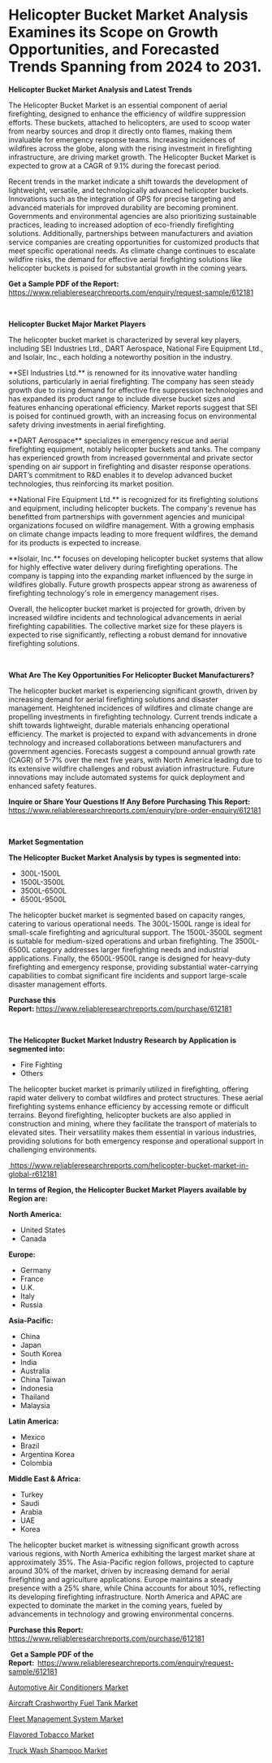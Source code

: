 <p><h1>Helicopter Bucket Market Analysis Examines its Scope on Growth Opportunities, and Forecasted Trends Spanning from 2024 to 2031.</h1></p><p><strong>Helicopter Bucket Market Analysis and Latest Trends</strong></p>
<p><p>The Helicopter Bucket Market is an essential component of aerial firefighting, designed to enhance the efficiency of wildfire suppression efforts. These buckets, attached to helicopters, are used to scoop water from nearby sources and drop it directly onto flames, making them invaluable for emergency response teams. Increasing incidences of wildfires across the globe, along with the rising investment in firefighting infrastructure, are driving market growth. The Helicopter Bucket Market is expected to grow at a CAGR of 9.1% during the forecast period.</p><p>Recent trends in the market indicate a shift towards the development of lightweight, versatile, and technologically advanced helicopter buckets. Innovations such as the integration of GPS for precise targeting and advanced materials for improved durability are becoming prominent. Governments and environmental agencies are also prioritizing sustainable practices, leading to increased adoption of eco-friendly firefighting solutions. Additionally, partnerships between manufacturers and aviation service companies are creating opportunities for customized products that meet specific operational needs. As climate change continues to escalate wildfire risks, the demand for effective aerial firefighting solutions like helicopter buckets is poised for substantial growth in the coming years.</p></p>
<p><strong>Get a Sample PDF of the Report:&nbsp;</strong> <a href="https://www.reliableresearchreports.com/enquiry/request-sample/612181?utm_campaign=12&utm_medium=2&utm_source=Github&utm_content=ia&utm_term=10122024&utm_id=helicopter-bucket">https://www.reliableresearchreports.com/enquiry/request-sample/612181</a></p>
<p>&nbsp;</p>
<p><strong>Helicopter Bucket Major Market Players</strong></p>
<p><p>The helicopter bucket market is characterized by several key players, including SEI Industries Ltd., DART Aerospace, National Fire Equipment Ltd., and Isolair, Inc., each holding a noteworthy position in the industry.</p><p>**SEI Industries Ltd.** is renowned for its innovative water handling solutions, particularly in aerial firefighting. The company has seen steady growth due to rising demand for effective fire suppression technologies and has expanded its product range to include diverse bucket sizes and features enhancing operational efficiency. Market reports suggest that SEI is poised for continued growth, with an increasing focus on environmental safety driving investments in aerial firefighting.</p><p>**DART Aerospace** specializes in emergency rescue and aerial firefighting equipment, notably helicopter buckets and tanks. The company has experienced growth from increased governmental and private sector spending on air support in firefighting and disaster response operations. DART’s commitment to R&D enables it to develop advanced bucket technologies, thus reinforcing its market position.</p><p>**National Fire Equipment Ltd.** is recognized for its firefighting solutions and equipment, including helicopter buckets. The company's revenue has benefitted from partnerships with government agencies and municipal organizations focused on wildfire management. With a growing emphasis on climate change impacts leading to more frequent wildfires, the demand for its products is expected to increase.</p><p>**Isolair, Inc.** focuses on developing helicopter bucket systems that allow for highly effective water delivery during firefighting operations. The company is tapping into the expanding market influenced by the surge in wildfires globally. Future growth prospects appear strong as awareness of firefighting technology's role in emergency management rises.</p><p>Overall, the helicopter bucket market is projected for growth, driven by increased wildfire incidents and technological advancements in aerial firefighting capabilities. The collective market size for these players is expected to rise significantly, reflecting a robust demand for innovative firefighting solutions.</p></p>
<p>&nbsp;</p>
<p><strong>What Are The Key Opportunities For Helicopter Bucket Manufacturers?</strong></p>
<p><p>The helicopter bucket market is experiencing significant growth, driven by increasing demand for aerial firefighting solutions and disaster management. Heightened incidences of wildfires and climate change are propelling investments in firefighting technology. Current trends indicate a shift towards lightweight, durable materials enhancing operational efficiency. The market is projected to expand with advancements in drone technology and increased collaborations between manufacturers and government agencies. Forecasts suggest a compound annual growth rate (CAGR) of 5-7% over the next five years, with North America leading due to its extensive wildfire challenges and robust aviation infrastructure. Future innovations may include automated systems for quick deployment and enhanced safety features.</p></p>
<p><strong>Inquire or Share Your Questions If Any Before Purchasing This Report:</strong> <a href="https://www.reliableresearchreports.com/enquiry/pre-order-enquiry/612181?utm_campaign=12&utm_medium=2&utm_source=Github&utm_content=ia&utm_term=10122024&utm_id=helicopter-bucket">https://www.reliableresearchreports.com/enquiry/pre-order-enquiry/612181</a></p>
<p>&nbsp;</p>
<p><strong>Market Segmentation</strong></p>
<p><strong>The Helicopter Bucket Market Analysis by types is segmented into:</strong></p>
<p><ul><li>300L-1500L</li><li>1500L-3500L</li><li>3500L-6500L</li><li>6500L-9500L</li></ul></p>
<p><p>The helicopter bucket market is segmented based on capacity ranges, catering to various operational needs. The 300L-1500L range is ideal for small-scale firefighting and agricultural support. The 1500L-3500L segment is suitable for medium-sized operations and urban firefighting. The 3500L-6500L category addresses larger firefighting needs and industrial applications. Finally, the 6500L-9500L range is designed for heavy-duty firefighting and emergency response, providing substantial water-carrying capabilities to combat significant fire incidents and support large-scale disaster management efforts.</p></p>
<p><strong>Purchase this Report:&nbsp;</strong><a href="https://www.reliableresearchreports.com/purchase/612181?utm_campaign=12&utm_medium=2&utm_source=Github&utm_content=ia&utm_term=10122024&utm_id=helicopter-bucket">https://www.reliableresearchreports.com/purchase/612181</a></p>
<p>&nbsp;</p>
<p><strong>The Helicopter Bucket Market Industry Research by Application is segmented into:</strong></p>
<p><ul><li>Fire Fighting</li><li>Others</li></ul></p>
<p><p>The helicopter bucket market is primarily utilized in firefighting, offering rapid water delivery to combat wildfires and protect structures. These aerial firefighting systems enhance efficiency by accessing remote or difficult terrains. Beyond firefighting, helicopter buckets are also applied in construction and mining, where they facilitate the transport of materials to elevated sites. Their versatility makes them essential in various industries, providing solutions for both emergency response and operational support in challenging environments.</p></p>
<p><a href="https://www.reliableresearchreports.com/helicopter-bucket-market-in-global-r612181?utm_campaign=12&utm_medium=2&utm_source=Github&utm_content=ia&utm_term=10122024&utm_id=helicopter-bucket">&nbsp;https://www.reliableresearchreports.com/helicopter-bucket-market-in-global-r612181</a></p>
<p><strong>In terms of Region, the Helicopter Bucket Market Players available by Region are:</strong></p>
<p>
    <p> <strong> North America: </strong>
        <ul>
            <li>United States</li>
            <li>Canada</li>
        </ul>
        </p> 
    <p> <strong> Europe: </strong>
        <ul>
            <li>Germany</li>
            <li>France</li>
            <li>U.K.</li>
            <li>Italy</li>
            <li>Russia</li>
        </ul>
        </p> 
    <p> <strong> Asia-Pacific: </strong>
        <ul>
            <li>China</li>
            <li>Japan</li>
            <li>South Korea</li>
            <li>India</li>
            <li>Australia</li>
            <li>China Taiwan</li>
            <li>Indonesia</li>
            <li>Thailand</li>
            <li>Malaysia</li>
        </ul>
        </p> 
    <p> <strong> Latin America: </strong>
        <ul>
            <li>Mexico</li>
            <li>Brazil</li>
            <li>Argentina Korea</li>
            <li>Colombia</li>
        </ul>
        </p> 
    <p> <strong> Middle East & Africa: </strong>
        <ul>
            <li>Turkey</li>
            <li>Saudi</li>
            <li>Arabia</li>
            <li>UAE</li>
            <li>Korea</li>
        </ul>
    </p>
    </p>
<p><p>The helicopter bucket market is witnessing significant growth across various regions, with North America exhibiting the largest market share at approximately 35%. The Asia-Pacific region follows, projected to capture around 30% of the market, driven by increasing demand for aerial firefighting and agriculture applications. Europe maintains a steady presence with a 25% share, while China accounts for about 10%, reflecting its developing firefighting infrastructure. North America and APAC are expected to dominate the market in the coming years, fueled by advancements in technology and growing environmental concerns.</p></p>
<p><strong>Purchase this Report: </strong><a href="https://www.reliableresearchreports.com/purchase/612181?utm_campaign=12&utm_medium=2&utm_source=Github&utm_content=ia&utm_term=10122024&utm_id=helicopter-bucket">https://www.reliableresearchreports.com/purchase/612181</a></p>
<p>&nbsp;<strong>Get a Sample PDF of the Report:&nbsp;&nbsp;</strong><a href="https://www.reliableresearchreports.com/enquiry/request-sample/612181?utm_campaign=12&utm_medium=2&utm_source=Github&utm_content=ia&utm_term=10122024&utm_id=helicopter-bucket">https://www.reliableresearchreports.com/enquiry/request-sample/612181</a></p>
<p><strong></strong></p>
<p><p><a href="https://www.linkedin.com/pulse/automotive-air-conditioners-market-size-share-analysis--csoye?utm_campaign=12&utm_medium=2&utm_source=Github&utm_content=ia&utm_term=10122024&utm_id=helicopter-bucket">Automotive Air Conditioners Market</a></p><p><a href="https://github.com/gukenneth26571/Market-Research-Report-List-1/blob/main/aircraft-crashworthy-fuel-tank-market.md?utm_campaign=12&utm_medium=2&utm_source=Github&utm_content=ia&utm_term=10122024&utm_id=helicopter-bucket">Aircraft Crashworthy Fuel Tank Market</a></p><p><a href="https://www.linkedin.com/pulse/fleet-management-system-market-demand-revenue-insights-o16ne?utm_campaign=12&utm_medium=2&utm_source=Github&utm_content=ia&utm_term=10122024&utm_id=helicopter-bucket">Fleet Management System Market</a></p><p><a href="https://github.com/ChiragRp1/Market-Research-Report-List-6/blob/main/flavored-tobacco-market.md?utm_campaign=12&utm_medium=2&utm_source=Github&utm_content=ia&utm_term=10122024&utm_id=helicopter-bucket">Flavored Tobacco Market</a></p><p><a href="https://www.linkedin.com/pulse/in-depth-analysis-truck-wash-shampoo-market-projected-growth-abpee?utm_campaign=12&utm_medium=2&utm_source=Github&utm_content=ia&utm_term=10122024&utm_id=helicopter-bucket">Truck Wash Shampoo Market</a></p></p>